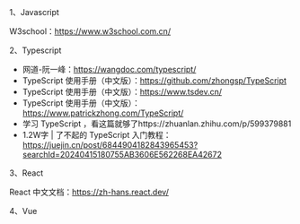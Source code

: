 1、Javascript

W3school：https://www.w3school.com.cn/

2、Typescript

- 网道-阮一峰：https://wangdoc.com/typescript/
- TypeScript 使用手册（中文版）：https://github.com/zhongsp/TypeScript
- TypeScript 使用手册（中文版）：https://www.tsdev.cn/
- TypeScript 使用手册（中文版）：https://www.patrickzhong.com/TypeScript/
- 学习 TypeScript ，看这篇就够了https://zhuanlan.zhihu.com/p/599379881
- 1.2W字 | 了不起的 TypeScript 入门教程：https://juejin.cn/post/6844904182843965453?searchId=20240415180755AB3606E562268EA42672

3、React

React 中文文档：https://zh-hans.react.dev/

4、Vue